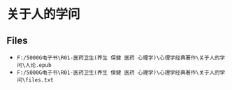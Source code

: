 # 关于人的学问

## Files

- `F:/5000G电子书\R01-医药卫生(养生 保健 医药 心理学)\心理学经典著作\关于人的学问\人论.epub`
- `F:/5000G电子书\R01-医药卫生(养生 保健 医药 心理学)\心理学经典著作\关于人的学问\files.txt`
